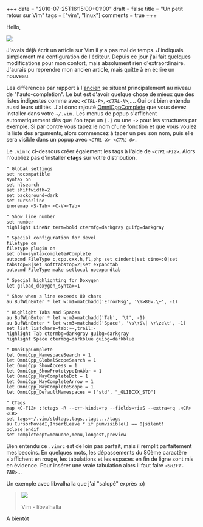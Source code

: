 +++
date = "2010-07-25T16:15:00+01:00"
draft = false
title = "Un petit retour sur Vim"
tags = ["vim", "linux"]
comments = true
+++

Hello,

![](/img/wiki.png)

J'avais déjà écrit un article sur Vim il y a pas mal de temps. J'indiquais simplement ma configuration de l'éditeur. Depuis ce jour j'ai fait quelques modifications pour mon confort, mais absolument rien d'extraordinaire. J'aurais pu reprendre mon ancien article, mais quitte à en écrire un nouveau.

Les différences par rapport à l'[ancien](http://skywalker13.wordpress.com/2009/04/04/vim-lindentation/) se situent principalement au niveau de "l'auto-completion". Le but est d'avoir quelque chose de mieux que des listes indigestes comme avec _`<CTRL-P>`_, _`<CTRL-N>`_,.... Qui ont bien entendu aussi leurs utilités. J'ai donc rajouté [OmniCppComplete](http://www.vim.org/scripts/script.php?script_id=1520) que vous devez installer dans votre `~/.vim.` Les menus de popup s'affichent automatiquement dès que l'on tape un `[.]` ou une `->` pour les structures par exemple. Si par contre vous tapez le nom d'une fonction et que vous voulez la liste des arguments, alors commencez à taper un peu son nom, puis elle sera visible dans un popup avec _`<CTRL-X> <CTRL-O>`_.

Le `.vimrc` ci-dessous créer également les tags à l'aide de _`<CTRL-F12>`_. Alors n'oubliez pas d'installer **ctags** sur votre distribution.

```vim
" Global settings
set nocompatible
syntax on
set hlsearch
set shiftwidth=2
set background=dark
set cursorline
inoremap <S-Tab> <C-V><Tab>

" Show line number
set number
highlight LineNr term=bold ctermfg=darkgray guifg=darkgray

" Special configuration for devel
filetype on
filetype plugin on
set ofu=syntaxcomplete#Complete
autocmd FileType c,cpp,cxx,h,fl,php set cindent|set cino=:0|set tabstop=8|set softtabstop=2|set expandtab
autocmd FileType make setlocal noexpandtab

" Special highlighting for Doxygen
let g:load_doxygen_syntax=1

" Show when a line exceeds 80 chars
au BufWinEnter * let w:m1=matchadd('ErrorMsg', '\%>80v.\+', -1)

" Highlight Tabs and Spaces
au BufWinEnter * let w:m2=matchadd('Tab', '\t', -1)
au BufWinEnter * let w:m3=matchadd('Space', '\s\+$\| \+\ze\t', -1)
set list listchars=tab:»·,trail:·
highlight Tab ctermbg=darkgray guibg=darkgray
highlight Space ctermbg=darkblue guibg=darkblue

" OmniCppComplete
let OmniCpp_NamespaceSearch = 1
let OmniCpp_GlobalScopeSearch = 1
let OmniCpp_ShowAccess = 1
let OmniCpp_ShowPrototypeInAbbr = 1
let OmniCpp_MayCompleteDot = 1
let OmniCpp_MayCompleteArrow = 1
let OmniCpp_MayCompleteScope = 1
let OmniCpp_DefaultNamespaces = ["std", "_GLIBCXX_STD"]

" CTags
map <C-F12> :!ctags -R --c++-kinds=+p --fields=+iaS --extra=+q .<CR><CR>
set tags=~/.vim/stdtags,tags,.tags,../tags
au CursorMovedI,InsertLeave * if pumvisible() == 0|silent! pclose|endif
set completeopt=menuone,menu,longest,preview
```

Bien entendu ce `.vimrc` est de loin pas parfait, mais il remplit parfaitement mes besoins. En quelques mots, les dépassements du 80ème caractère s'affichent en rouge, les tabulations et les espaces en fin de ligne sont mis en évidence. Pour insérer une vraie tabulation alors il faut faire _`<SHIFT-TAB>`_...

Un exemple avec libvalhalla que j'ai "salopé" exprès :o)

> ![](/img/vim.png)
>
> Vim - libvalhalla

A bientôt
